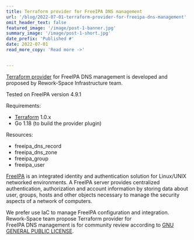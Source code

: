```yaml
---
title: Terraform provider for FreeIPA DNS management
url: '/blog/2022-07-01-terraform-provider-for-freeipa-dns-management'
omit_header_text: false
featured_image: '/image/post-1-banner.jpg'
summary_image: '/image/post-1-short.jpg'
date_prefix: 'Published #'
date: 2022-07-01
read_more_copy: 'Read more ->'


---
```


[Terraform provider](https://registry.terraform.io/providers/rework-space-com/freeipa/latest/docs)
for  FreeIPA DNS management is developed and proposed by Rework-Space Infrastructure team. 

Tested on FreeIPA version 4.9.1

Requirements:
- [Terraform](https://www.terraform.io/) 1.0.x
- Go 1.18 (to build the provider plugin)

Resources:
- freeipa_dns_record
- freeipa_dns_zone
- freeipa_group
- freeipa_user

[FreeIPA](https://www.freeipa.org/page/Leaflet) is an integrated identity and authentication solution for Linux/UNIX 
networked environments. A FreeIPA server provides centralized authentication, authorization and account information by 
storing data about user, groups, hosts and other objects necessary to manage the security aspects of a network of 
computers.

We prefer use IaC to manage FreeIPA configuration and integration. Rework-Space team  propose Terraform provider  for  
FreeIPA DNS management is for community review according to 
[GNU GENERAL PUBLIC LICENSE](https://github.com/rework-space-com/terraform-provider-freeipa/blob/main/LICENSE).
